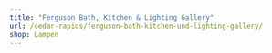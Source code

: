 ```yaml
---
title: "Ferguson Bath, Kitchen & Lighting Gallery"
url: /cedar-rapids/ferguson-bath-kitchen-und-lighting-gallery/
shop: Lampen
---
```

